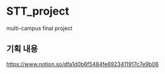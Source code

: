 # STT_project
multi-campus final project

## 기획 내용
https://www.notion.so/dfa1d0b6f5484fe6923411917c7e9b06
